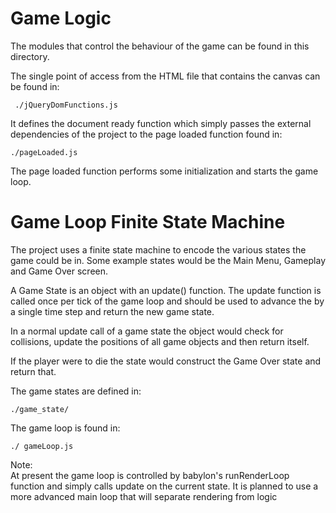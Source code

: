 Game Logic
==========

The modules that control the behaviour of the game can be found in this
directory.  

The single point of access from the HTML file that contains the canvas
can be found in:
    
     ./jQueryDomFunctions.js

It defines the document ready function which simply passes the external
dependencies of the project to the page loaded function found in:

    ./pageLoaded.js

The page loaded function performs some initialization and starts the game
loop.

Game Loop Finite State Machine
==============================

The project uses a finite state machine to encode the various states the
game could be in.  Some example states would be the Main Menu, Gameplay
and Game Over screen.

A Game State is an object with an update() function.  The update function
is called once per tick of the game loop and should be used to advance the
by a single time step and return the new game state.

In a normal update call of a game state the object would check for 
collisions, update the positions of all game objects and then return itself.

If the player were to die the state would construct the Game Over state and
return that.

The game states are defined in:
    
    ./game_state/

The game loop is found in:
    
    ./ gameLoop.js

Note:  
At present the game loop is controlled by babylon's runRenderLoop function
and simply calls update on the current state.  It is planned to use a 
more advanced main loop that will separate rendering from logic

